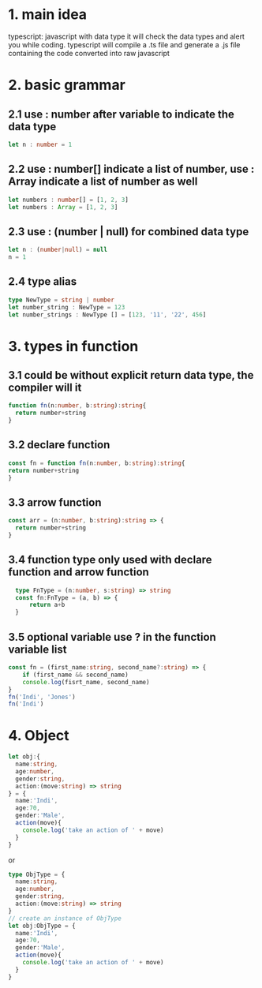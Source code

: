 # 1. main idea
  typescript: javascript with data type
  it will check the data types and alert you while coding.
  typescript will compile a .ts file and generate a .js file containing the code converted into raw javascript
# 2. basic grammar
  ## 2.1 use : number after variable to indicate the data type
  ```Typescript
  let n : number = 1
  ```
  ## 2.2 use : number[] indicate a list of number, use : Array indicate a list of number as well
  ```Typescript
  let numbers : number[] = [1, 2, 3]
  let numbers : Array = [1, 2, 3]
  ```
  ## 2.3 use : (number | null) for combined data type
  ```Typescript
  let n : (number|null) = null
  n = 1
  ```
  ## 2.4 type alias
  ```Typescript
  type NewType = string | number
  let number_string : NewType = 123
  let number_strings : NewType [] = [123, '11', '22', 456]
  ```
# 3. types in function 
  ## 3.1 could be without explicit return data type, the compiler will it
  ```Typescript
  function fn(n:number, b:string):string{
    return number+string
  }
  ```
  ## 3.2 declare function
  ```Typescript
const fn = function fn(n:number, b:string):string{
  return number+string
}
  ```
  ## 3.3 arrow function
  ```Typescript
  const arr = (n:number, b:string):string => {
    return number+string
  }
  ```
  ## 3.4 function type only used with declare function and arrow function
```typescript
  type FnType = (n:number, s:string) => string
  const fn:FnType = (a, b) => {
      return a+b
  }
```
  ## 3.5 optional variable use ? in the function variable list
  ```Typescript
  const fn = (first_name:string, second_name?:string) => {
      if (first_name && second_name)
      console.log(fisrt_name, second_name)
  }
  fn('Indi', 'Jones')
  fn('Indi')
  ```
# 4. Object
```Typescript
let obj:{
  name:string,
  age:number,
  gender:string,
  action:(move:string) => string
} = {
  name:'Indi',
  age:70,
  gender:'Male',
  action(move){
    console.log('take an action of ' + move)
  }
}
```
or
```Typescript
type ObjType = {
  name:string,
  age:number,
  gender:string,
  action:(move:string) => string
}
// create an instance of ObjType
let obj:ObjType = {
  name:'Indi',
  age:70,
  gender:'Male',
  action(move){
    console.log('take an action of ' + move)
  }
}
```
